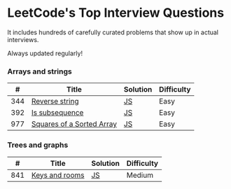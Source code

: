 LeetCode's Top Interview Questions
========
It includes hundreds of carefully curated problems that show up in actual interviews.

Always updated regularly!

### Arrays and strings 

| # | Title | Solution | Difficulty |
|---| ----- | -------- | ---------- |
|344|[Reverse string](https://leetcode.com/problems/reverse-string/) | [JS](./algorithms/javascript/reverseString/reverseString.js)|Easy|
|392|[Is subsequence](https://leetcode.com/problems/is-subsequence/) | [JS](./algorithms/javascript/isSubsequence/isSubsequence.js)|Easy|
|977|[Squares of a Sorted Array](https://leetcode.com/problems/squares-of-a-sorted-array/) | [JS](./algorithms/javascript/squaresOfASortedArray/squaresOfASortedArray.js)|Easy|

### Trees and graphs 

| # | Title | Solution | Difficulty |
|---| ----- | -------- | ---------- |
|841|[Keys and rooms](https://leetcode.com/problems/keys-and-rooms/) | [JS](./algorithms/javascript/keysAndRooms/keysAndRooms.js)|Medium|

